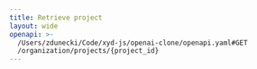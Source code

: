 ```yaml
---
title: Retrieve project
layout: wide
openapi: >-
  /Users/zdunecki/Code/xyd-js/openai-clone/openapi.yaml#GET
  /organization/projects/{project_id}
---
```


